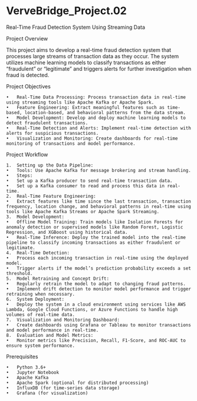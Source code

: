 # VerveBridge_Project.02

Real-Time Fraud Detection System Using Streaming Data

Project Overview

This project aims to develop a real-time fraud detection system that processes large streams of transaction data as they occur. The system utilizes machine learning models to classify transactions as either “fraudulent” or “legitimate” and triggers alerts for further investigation when fraud is detected.

Project Objectives

	•	Real-Time Data Processing: Process transaction data in real-time using streaming tools like Apache Kafka or Apache Spark.
	•	Feature Engineering: Extract meaningful features such as time-based, location-based, and behavioral patterns from the data stream.
	•	Model Development: Develop and deploy machine learning models to detect fraudulent transactions.
	•	Real-Time Detection and Alerts: Implement real-time detection with alerts for suspicious transactions.
	•	Visualization and Monitoring: Create dashboards for real-time monitoring of transactions and model performance.

Project Workflow

	1.	Setting up the Data Pipeline:
	•	Tools: Use Apache Kafka for message brokering and stream handling.
	•	Steps:
	•	Set up a Kafka producer to send real-time transaction data.
	•	Set up a Kafka consumer to read and process this data in real-time.
	2.	Real-Time Feature Engineering:
	•	Extract features like time since the last transaction, transaction frequency, location change, and behavioral patterns in real-time using tools like Apache Kafka Streams or Apache Spark Streaming.
	3.	Model Development:
	•	Offline Model Training: Train models like Isolation Forests for anomaly detection or supervised models like Random Forest, Logistic Regression, and XGBoost using historical data.
	•	Real-Time Inference: Deploy the trained model into the real-time pipeline to classify incoming transactions as either fraudulent or legitimate.
	4.	Real-Time Detection:
	•	Process each incoming transaction in real-time using the deployed model.
	•	Trigger alerts if the model’s prediction probability exceeds a set threshold.
	5.	Model Retraining and Concept Drift:
	•	Regularly retrain the model to adapt to changing fraud patterns.
	•	Implement drift detection to monitor model performance and trigger retraining when necessary.
	6.	System Deployment:
	•	Deploy the system in a cloud environment using services like AWS Lambda, Google Cloud Functions, or Azure Functions to handle high volumes of real-time data.
	7.	Visualization and Monitoring Dashboard:
	•	Create dashboards using Grafana or Tableau to monitor transactions and model performance in real-time.
	8.	Evaluation and Model Metrics:
	•	Monitor metrics like Precision, Recall, F1-Score, and ROC-AUC to ensure system performance.

Prerequisites

	•	Python 3.6+
	•	Jupyter Notebook
	•	Apache Kafka
	•	Apache Spark (optional for distributed processing)
	•	InfluxDB (for time-series data storage)
	•	Grafana (for visualization)
